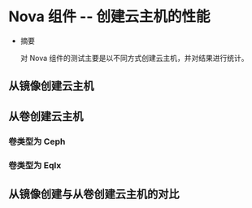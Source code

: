 # Nova 组件 -- 创建云主机的性能

* 摘要

  对 Nova 组件的测试主要是以不同方式创建云主机，并对结果进行统计。

## 从镜像创建云主机

## 从卷创建云主机

### 卷类型为 Ceph

### 卷类型为 Eqlx

## 从镜像创建与从卷创建云主机的对比

